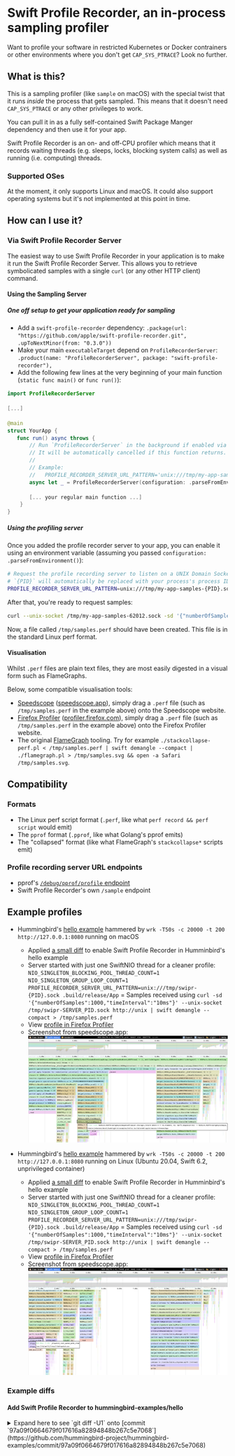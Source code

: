 # Swift Profile Recorder, an in-process sampling profiler

Want to profile your software in restricted Kubernetes or Docker contrainers or other environments where you don't get `CAP_SYS_PTRACE`? Look no further.

## What is this?

This is a sampling profiler (like `sample` on macOS) with the special twist that it runs _inside_ the process that gets sampled. This means that it doesn't need `CAP_SYS_PTRACE` or any other privileges to work.

You can pull it in as a fully self-contained Swift Package Manger dependency and then use it for your app.

Swift Profile Recorder is an on- and off-CPU profiler which means that it records waiting threads (e.g. sleeps, locks, blocking system calls) as well as running (i.e. computing) threads.

### Supported OSes

At the moment, it only supports Linux and macOS.
It could also support operating systems but it's not implemented at this point in time.

## How can I use it?

### Via Swift Profile Recorder Server

The easiest way to use Swift Profile Recorder in your application is to make it run the Swift Profile Recorder Server.
This allows you to retrieve symbolicated samples with a single `curl` (or any other HTTP client) command.

#### Using the Sampling Server

##### One off setup to get your application ready for sampling

- Add a `swift-profile-recorder` dependency: `.package(url: "https://github.com/apple/swift-profile-recorder.git", .upToNextMinor(from: "0.3.0"))`
- Make your main `executableTarget` depend on `ProfileRecorderServer`: `.product(name: "ProfileRecorderServer", package: "swift-profile-recorder"),`
- Add the following few lines at the very beginning of your main function (`static func main()` or `func run()`):

```swift
import ProfileRecorderServer

[...]

@main
struct YourApp {
   func run() async throws {
       // Run `ProfileRecorderServer` in the background if enabled via environment variable. Ignore failures.
       // It will be automatically cancelled if this function returns.
       //
       // Example:
       //   PROFILE_RECORDER_SERVER_URL_PATTERN='unix:///tmp/my-app-samples-{PID}.sock' ./my-app
       async let _ = ProfileRecorderServer(configuration: .parseFromEnvironment()).runIgnoringFailures(logger: logger)

       [... your regular main function ...]
    }
}
```

##### Using the profiling server

Once you added the profile recorder server to your app, you can enable it using an environment variable (assuming you passed `configuration: .parseFromEnvironment()`):

```bash
# Request the profile recording server to listen on a UNIX Domain Socket at path `/tmp/my-app-samples-{PID}.sock`.
# `{PID}` will automatically be replaced with your process's process ID.
PROFILE_RECORDER_SERVER_URL_PATTERN=unix:///tmp/my-app-samples-{PID}.sock .build/release/MyApp
```

After that, you're ready to request samples:

```bash
curl --unix-socket /tmp/my-app-samples-62012.sock -sd '{"numberOfSamples":10,"timeInterval":"100 ms"}' http://localhost/sample | swift demangle --compact > /tmp/samples.perf
```

Now, a file called `/tmp/samples.perf` should have been created. This file is in the standard Linux perf format.

#### Visualisation

Whilst `.perf` files are plain text files, they are most easily digested in a visual form such as FlameGraphs.

Below, some compatible visualisation tools:

- [Speedscope](https://speedscope.app) ([speedscope.app](https://speedscope.app)), simply drag a `.perf` file (such as `/tmp/samples.perf` in the example above) onto the Speedscope website.
- [Firefox Profiler](https://profiler.firefox.com) ([profiler.firefox.com](https://profiler.firefox.com)), simply drag a `.perf` file (such as `/tmp/samples.perf` in the example above) onto the Firefox Profiler website.
- The original [FlameGraph](https://github.com/brendangregg/Flamegraph) tooling. Try for example `./stackcollapse-perf.pl < /tmp/samples.perf | swift demangle --compact | ./flamegraph.pl > /tmp/samples.svg && open -a Safari /tmp/samples.svg`.

## Compatibility

### Formats

- The Linux perf script format (`.perf`, like what `perf record && perf script` would emit)
- The `pprof` format (`.pprof`, like what Golang's pprof emits)
- The "collapsed" format (like what FlameGraph's `stackcollapse*` scripts emit)

### Profile recording server URL endpoints

- pprof's [`/debug/pprof/profile` endpoint](https://pkg.go.dev/net/http/pprof)
- Swift Profile Recorder's own `/sample` endpoint

## Example profiles

- Hummingbird's [hello example](https://github.com/hummingbird-project/hummingbird-examples/tree/main/hello) hammered by `wrk -T50s -c 20000 -t 200  http://127.0.0.1:8080` running on macOS

  - Applied [a small diff](#swipr-diff-hummingbird-hello) to enable Swift Profile Recorder in Humminbird's hello example
  - Server started with just one SwiftNIO thread for a cleaner profile: `NIO_SINGLETON_BLOCKING_POOL_THREAD_COUNT=1 NIO_SINGLETON_GROUP_LOOP_COUNT=1 PROFILE_RECORDER_SERVER_URL_PATTERN=unix:///tmp/swipr-{PID}.sock .build/release/App`
  = Samples received using `curl -sd '{"numberOfSamples":1000,"timeInterval":"10ms"}' --unix-socket /tmp/swipr-SERVER_PID.sock http://unix | swift demangle --compact > /tmp/samples.perf`
  - View [profile in Firefox Profiler](https://share.firefox.dev/4pJf8Sl)
  - Screenshot from speedscope.app:
    ![](Misc/Resources/20250927-macos-hummingbird-hello.png)
- Hummingbird's [hello example](https://github.com/hummingbird-project/hummingbird-examples/tree/main/hello) hammered by `wrk -T50s -c 20000 -t 200  http://127.0.0.1:8080` running on Linux (Ubuntu 20.04, Swift 6.2, unprivileged container)
  - Applied [a small diff](#swipr-diff-hummingbird-hello) to enable Swift Profile Recorder in Humminbird's hello example
  - Server started with just one SwiftNIO thread for a cleaner profile: `NIO_SINGLETON_BLOCKING_POOL_THREAD_COUNT=1 NIO_SINGLETON_GROUP_LOOP_COUNT=1 PROFILE_RECORDER_SERVER_URL_PATTERN=unix:///tmp/swipr-{PID}.sock .build/release/App`
  = Samples received using `curl -sd '{"numberOfSamples":1000,"timeInterval":"10ms"}' --unix-socket /tmp/swipr-SERVER_PID.sock http://unix | swift demangle --compact > /tmp/samples.perf`
  - View [profile in Firefox Profiler](https://share.firefox.dev/42JY1Ge)
  - Screenshot from speedscope.app:
    ![](Misc/Resources/20250927-linux-hummingbird-hello.png)

### Example diffs

#### Add Swift Profile Recorder to hummingbird-examples/hello
<div id="swipr-diff-hummingbird-hello"></div>


<details>
<summary>Expand here to see `git diff -U1` onto [commit `97a09f0664679f017616a82894848b267c5e7068`](https://github.com/hummingbird-project/hummingbird-examples/commit/97a09f0664679f017616a82894848b267c5e7068)</summary>

```diff
diff --git a/hello/Package.swift b/hello/Package.swift
index ae0b6d2..33b24ed 100644
--- a/hello/Package.swift
+++ b/hello/Package.swift
@@ -11,2 +11,3 @@ let package = Package(
         .package(url: "https://github.com/apple/swift-argument-parser.git", from: "1.4.0"),
+        .package(url: "git@github.com:apple/swift-profile-recorder.git", branch: "main"),
     ],
@@ -18,2 +19,3 @@ let package = Package(
                 .product(name: "Hummingbird", package: "hummingbird"),
+                .product(name: "ProfileRecorderServer", package: "swift-profile-recorder"),
             ],
diff --git a/hello/Sources/App/app.swift b/hello/Sources/App/app.swift
index 13131d9..95b114a 100644
--- a/hello/Sources/App/app.swift
+++ b/hello/Sources/App/app.swift
@@ -1,2 +1,3 @@
 import ArgumentParser
+import ProfileRecorderServer

@@ -17,2 +18,5 @@ struct HummingbirdArguments: AsyncParsableCommand {
         )
+        async let _ = ProfileRecorderServer(configuration: .parseFromEnvironment()).runIgnoringFailures(
+            logger: app.logger
+        )
         try await app.runService()
diff --git a/proxy-server/Package.swift b/proxy-server/Package.swift
index f4cf65d..a75eee8 100644
--- a/proxy-server/Package.swift
+++ b/proxy-server/Package.swift
@@ -13,2 +13,3 @@ let package = Package(
         .package(url: "https://github.com/swift-server/async-http-client.git", from: "1.6.0"),
+        .package(url: "git@github.com:apple/swift-profile-recorder.git", branch: "main"),
     ],
@@ -22,2 +23,3 @@ let package = Package(
                 .product(name: "NIOExtras", package: "swift-nio-extras"),
+                .product(name: "ProfileRecorderServer", package: "swift-profile-recorder"),
             ],
diff --git a/proxy-server/Sources/App/app.swift b/proxy-server/Sources/App/app.swift
index af7fcc0..b491db1 100644
--- a/proxy-server/Sources/App/app.swift
+++ b/proxy-server/Sources/App/app.swift
@@ -2,2 +2,3 @@ import ArgumentParser
 import Hummingbird
+import ProfileRecorderServer

@@ -19,2 +20,5 @@ struct HummingbirdArguments: AsyncParsableCommand, AppArguments {
         let app = buildApplication(self)
+        async let _ = ProfileRecorderServer(configuration: .parseFromEnvironment()).runIgnoringFailures(
+            logger: app.logger
+        )
         try await app.runService()
```

</summary>
